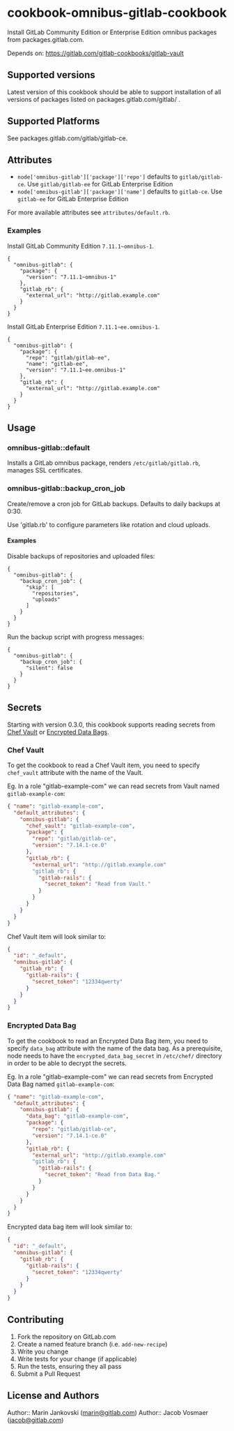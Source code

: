 # cookbook-omnibus-gitlab-cookbook

Install GitLab Community Edition or Enterprise Edition omnibus packages from
packages.gitlab.com.

Depends on: https://gitlab.com/gitlab-cookbooks/gitlab-vault

## Supported versions

Latest version of this cookbook should be able to support installation of all versions of packages listed on packages.gitlab.com/gitlab/ .

## Supported Platforms

See packages.gitlab.com/gitlab/gitlab-ce.


## Attributes

- `node['omnibus-gitlab']['package']['repo']` defaults to `gitlab/gitlab-ce`. Use `gitlab/gitlab-ee` for GitLab Enterprise Edition
- `node['omnibus-gitlab']['package']['name']` defaults to `gitlab-ce`. Use `gitlab-ee` for GitLab Enterprise Edition

For more available attributes see `attributes/default.rb`.

### Examples

Install GitLab Community Edition `7.11.1~omnibus-1`.

```
{
  "omnibus-gitlab": {
    "package": {
      "version": "7.11.1~omnibus-1"
    },
    "gitlab_rb": {
      "external_url": "http://gitlab.example.com"
    }
  }
}
```

Install GitLab Enterprise Edition `7.11.1~ee.omnibus-1`.

```
{
  "omnibus-gitlab": {
    "package": {
      "repo": "gitlab/gitlab-ee",
      "name": "gitlab-ee",
      "version": "7.11.1~ee.omnibus-1"
    },
    "gitlab_rb": {
      "external_url": "http://gitlab.example.com"
    }
  }
}
```

## Usage

### omnibus-gitlab::default

Installs a GitLab omnibus package, renders `/etc/gitlab/gitlab.rb`, manages SSL
certificates.

### omnibus-gitlab::backup_cron_job

Create/remove a cron job for GitLab backups. Defaults to daily backups at 0:30.

Use 'gitlab.rb' to configure parameters like rotation and cloud uploads.

#### Examples

Disable backups of repositories and uploaded files:

```
{
  "omnibus-gitlab": {
    "backup_cron_job": {
      "skip": [
        "repositories",
        "uploads"
      ]
    }
  }
}
```

Run the backup script with progress messages:

```
{
  "omnibus-gitlab": {
    "backup_cron_job": {
      "silent": false
    }
  }
}
```

## Secrets

Starting with version 0.3.0, this cookbook supports reading secrets from [Chef Vault](https://docs.chef.io/chef_vault.html) or [Encrypted Data Bags](https://docs.chef.io/data_bags.html#encrypt-a-data-bag-item).

### Chef Vault

To get the cookbook to read a Chef Vault item, you need to specify `chef_vault` attribute with the name of the Vault.

Eg. In a role "gitlab-example-com" we can read secrets from Vault named `gitlab-example-com`:

```json
{ "name": "gitlab-example-com",
  "default_attributes": {
    "omnibus-gitlab": {
      "chef_vault": "gitlab-example-com",
      "package": {
        "repo": "gitlab/gitlab-ce",
        "version": "7.14.1-ce.0"
      },
      "gitlab_rb": {
        "external_url": "http://gitlab.example.com"
        "gitlab_rb": {
          "gitlab-rails": {
            "secret_token": "Read from Vault."
          }
        }
      }
    }
  }
}
```

Chef Vault item will look similar to:

```json
{
  "id": "_default",
  "omnibus-gitlab": {
    "gitlab_rb": {
      "gitlab-rails": {
        "secret_token": "12334qwerty"
      }
    }
  }
}

```

### Encrypted Data Bag

To get the cookbook to read an Encrypted Data Bag item, you need to specify `data_bag` attribute with the name of the data bag. As a prerequisite, node needs to have the `encrypted_data_bag_secret` in `/etc/chef/` directory in order to be able to decrypt the secrets.

Eg. In a role "gitlab-example-com" we can read secrets from Encrypted Data Bag named `gitlab-example-com`:

```json
{ "name": "gitlab-example-com",
  "default_attributes": {
    "omnibus-gitlab": {
      "data_bag": "gitlab-example-com",
      "package": {
        "repo": "gitlab/gitlab-ce",
        "version": "7.14.1-ce.0"
      },
      "gitlab_rb": {
        "external_url": "http://gitlab.example.com"
        "gitlab_rb": {
          "gitlab-rails": {
            "secret_token": "Read from Data Bag."
          }
        }
      }
    }
  }
}
```

Encrypted data bag item will look similar to:

```json
{
  "id": "_default",
  "omnibus-gitlab": {
    "gitlab_rb": {
      "gitlab-rails": {
        "secret_token": "12334qwerty"
      }
    }
  }
}

```

## Contributing

1. Fork the repository on GitLab.com
2. Create a named feature branch (i.e. `add-new-recipe`)
3. Write you change
4. Write tests for your change (if applicable)
5. Run the tests, ensuring they all pass
6. Submit a Pull Request

## License and Authors

Author:: Marin Jankovski (marin@gitlab.com)
Author:: Jacob Vosmaer (jacob@gitlab.com)
